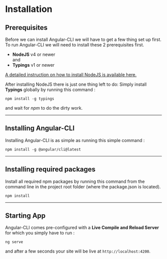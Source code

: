 # Installation

## Prerequisites
Before we can install Angular-CLI we will have to get a few thing set up first. To run Angular-CLI we will need to install these 2 prerequisites first.

* **NodeJS** v4 or newer  
and
* **Typings** v1 or newer

[A detailed instruction on how to install NodeJS is available here.](//docs.npmjs.com/getting-started/installing-node)

After installing NodeJS there is just one thing left to do: Simply install **Typings** globally by running this command :
```
npm install -g typings
```
and wait for *npm* to do the dirty work.

---

## Installing Angular-CLI
Installing Angular-CLI is as simple as running this simple command : 

```
npm install -g @angular/cli@latest
```

---

## Installing required packages
Install all required npm packages by running this command from the command line in the project root folder (where the package.json is located).
```
npm install 
```

---

## Starting App

Angular-CLI comes pre-configured with a **Live Compile and Reload Server** for which you simply have to run :
```
ng serve
```
and after a few seconds your site will be live at `http://localhost:4200`.
